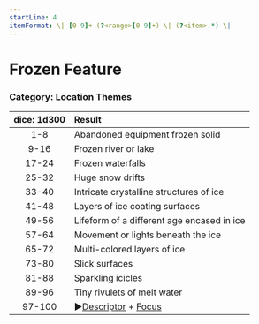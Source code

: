 ```yaml
---
startLine: 4
itemFormat: \| [0-9]+-(?<range>[0-9]+) \| (?<item>.*) \|
---
```

# Frozen Feature
### Category: Location Themes

| dice: 1d300 | Result |
|:----:|:-------|
| 1-8 | Abandoned equipment frozen solid |
| 9-16 | Frozen river or lake |
| 17-24 | Frozen waterfalls |
| 25-32 | Huge snow drifts |
| 33-40 | Intricate crystalline structures of ice |
| 41-48 | Layers of ice coating surfaces |
| 49-56 | Lifeform of a different age encased in ice |
| 57-64 | Movement or lights beneath the ice |
| 65-72 | Multi-colored layers of ice |
| 73-80 | Slick surfaces |
| 81-88 | Sparkling icicles |
| 89-96 | Tiny rivulets of melt water |
| 97-100 | ▶[Descriptor](Core_Descriptor.md) + [Focus](Core_Focus.md) |